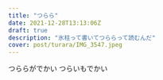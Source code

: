 ```yaml
---
title: "つらら"
date: 2021-12-28T13:13:06Z
draft: true
description: "氷柱って書いてつららって読むんだ"
cover: post/turara/IMG_3547.jpeg
---
```


つららがでかい
つらいもでかい
